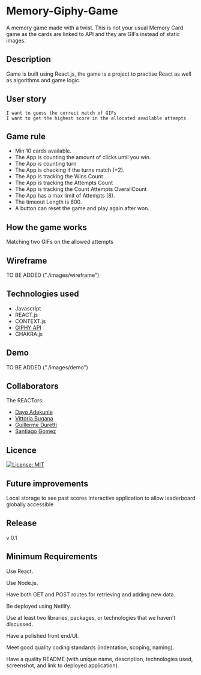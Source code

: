 # Memory-Giphy-Game

A memory game made with a twist. This is not your usual Memory Card game as the cards are linked to API and they are GIFs instead of static images. 

## Description

Game is built using React.js, the game is a  project to practise React as well as algorithms and game logic.

## User story

```As a Gamer,
I want to guess the correct match of GIFs 
I want to get the highest score in the allocated available attempts 
```

## Game rule

* Min 10 cards available.
* The App is counting the amount of clicks until you win.
* The App is counting turn
* The App is checking if the turns match (=2).
* The App is tracking the Wins Count
* The App is tracking the Attempts Count
* The App is tracking the Count Attempts OverallCount
* The App has a max limit of Attempts (8).
* The timeout Length is  600.
* A button can reset the game and play again after won.

## How the game works

Matching two GIFs on the allowed attempts

## Wireframe
TO BE ADDED ("./images/wireframe")

## Technologies used
* Javascript
* REACT.js
* CONTEXT.js
* [GIPHY API](https://developers.giphy.com/docs/api/)
* CHAKRA.js

## Demo
TO BE ADDED ("./images/demo")

## Collaborators
The REACTors:
* [Dayo Adekunle](https://github.com/Data202)
* [Vittoria Bugana](https://github.com/vbugana)
* [Guillerme Duretti](https://github.com/GuilhermeDeretti)
* [Santiago Gomez](https://github.com/2G2-99)


## Licence
[![License: MIT](https://img.shields.io/badge/License-MIT-yellow.svg)](https://opensource.org/licenses/MIT)



## Future improvements 

Local storage to see past scores
Interactive application to allow leaderboard globally accessible

## Release

v 0.1

## Minimum Requirements

Use React.

Use Node.js.

Have both GET and POST routes for retrieving and adding new data.

Be deployed using Netlify.

Use at least two libraries, packages, or technologies that we haven't discussed.

Have a polished front end/UI.

Meet good quality coding standards (indentation, scoping, naming).

Have a quality README (with unique name, description, technologies used, screenshot, and link to deployed application).

